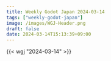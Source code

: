 ```yaml
---
title: Weekly Godot Japan 2024-03-14
tags: ["weekly-godot-japan"]
image: /images/WGJ-Header.png
draft: false
date: 2024-03-14T15:13:39+09:00
---
```


{{< wgj "2024-03-14" >}}
